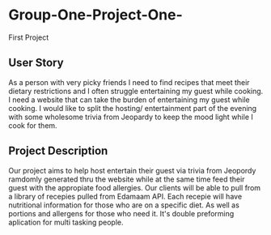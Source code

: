 # Group-One-Project-One-
First Project 
## User Story
As a person with very picky friends I need to find recipes that meet their dietary restrictions and I often struggle entertaining my guest while cooking. I need a website that can take the burden of entertaining my guest while cooking. I would like to split the hosting/ entertainment part of the evening with some wholesome trivia from Jeopardy to keep the mood light while I cook for them.
## Project Description
Our project aims to help host entertain their guest via trivia from Jeopordy ramdomly generated thru the website while at the same time feed their guest with the appropiate food allergies. Our clients will be able to pull from a library of recepies pulled from Edamaam API. Each recepie will have nutritional information for those who are on a specific diet. As well as portions and allergens for those who need it. It's double preforming aplication for multi tasking people. 
